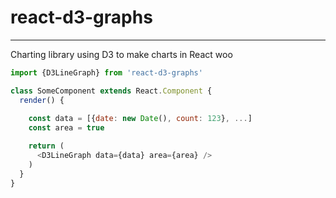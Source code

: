 # react-d3-graphs
-------

Charting library using D3 to make charts in React woo

```javascript
import {D3LineGraph} from 'react-d3-graphs'

class SomeComponent extends React.Component {
  render() {
    
    const data = [{date: new Date(), count: 123}, ...]
    const area = true

    return (
      <D3LineGraph data={data} area={area} />
    )
  }
}
```
